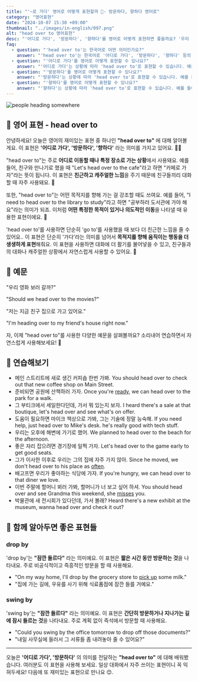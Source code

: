 ```yaml
---
title: "'~로 가다' 영어로 어떻게 표현할까 🚶- 방문하다, 향하다 영어로"
category: "영어표현"
date: "2024-10-07 15:30 +09:00"
thumbnail: "../images/in-english/097.png"
alt: "head over to 영어표현"
desc: "'어디로 가다', '방문하다', '향하다'를 영어로 어떻게 표현하면 좋을까요? '우리 영화 보러 갈까?', '저는 지금 친구 집으로 가고 있어요' 등을 영어로 표현하는 법을 배워봅시다. 다양한 예문을 통해서 연습하고 본인의 표현으로 만들어 보세요."
faq:
  - question: "'head over to'는 한국어로 어떤 의미인가요?"
    answer: "'head over to'는 한국어로 '어디로 가다', '방문하다', '향하다' 등의 의미를 가지고 있습니다. 주로 특정 장소로 이동할 때 사용되는 표현입니다."
  - question: "'어디로 가다'를 영어로 어떻게 표현할 수 있나요?"
    answer: "'어디로 가다'는 상황에 따라 'head over to'로 표현할 수 있습니다. 예를 들어, '카페로 가자'는 'Let's head over to the cafe'로 말할 수 있습니다."
  - question: "'방문하다'를 영어로 어떻게 표현할 수 있나요?"
    answer: "'방문하다'는 상황에 따라 'head over to'로 표현할 수 있습니다. 예를 들어, '친구 집을 방문하다'는 'head over to my friend's house'로 말할 수 있습니다."
  - question: "'향하다'를 영어로 어떻게 표현할 수 있나요?"
    answer: "'향하다'는 상황에 따라 'head over to'로 표현할 수 있습니다. 예를 들어, '도서관으로 향하다'는 'head over to the library'로 말할 수 있습니다."
---
```


![people heading somewhere](../images/in-english/097-1.jpeg)

## 🌟 영어 표현 - head over to

안녕하세요! 오늘은 영어의 재미있는 표현 중 하나인 **"head over to"** 에 대해 알아볼게요. 이 표현은 **'어디로 가다', '방문하다', '향하다'** 라는 의미를 가지고 있어요. 🚶‍♂️

"head over to"는 주로 **어디로 이동할 때나 특정 장소로 가는 상황**에서 사용돼요. 예를 들어, 친구와 만나기로 했을 때 "Let's head over to the cafe"라고 하면 "카페로 가자"라는 뜻이 됩니다. 이 표현은 **친근하고 캐주얼한 느낌**을 주기 때문에 친구들끼리 대화할 때 자주 사용돼요. 👫

또한, "head over to"는 어떤 목적지를 향해 가는 걸 강조할 때도 쓰여요. 예를 들어, "I need to head over to the library to study"라고 하면 "공부하러 도서관에 가야 해요"라는 의미가 되죠. 이처럼 **어떤 특정한 목적이 있거나 의도적인 이동**을 나타낼 때 유용한 표현이에요. 🎯

'head over to'를 사용하면 단순히 'go to'를 사용했을 때 보다 더 친근한 느낌을 줄 수 있어요.. 이 표현은 단순히 '가다'라는 의미를 넘어서 **목적지를 향해 움직이는 행동을 더 생생하게 표현**해줘요. 이 표현을 사용하면 대화에 더 활기를 불어넣을 수 있고, 친구들과의 대화나 캐주얼한 상황에서 자연스럽게 사용할 수 있어요. 🤗

## 📖 예문

"우리 영화 보러 갈까?"

"Should we head over to the movies?"

"저는 지금 친구 집으로 가고 있어요."

"I'm heading over to my friend's house right now."

자, 이제 "head over to"를 사용한 다양한 예문을 살펴볼까요? 소리내어 연습하면서 자연스럽게 사용해보세요! 🚀

## 💬 연습해보기

<ul data-interactive-list>
  <li data-interactive-item>
    <span data-toggler>메인 스트리트에 새로 생긴 커피숍 한번 가봐.</span>
    <span data-answer>You should head over to check out that new coffee shop on Main Street.</span>
  </li>
  <li data-interactive-item>
    <span data-toggler>준비되면 공원에 산책하러 가자.</span>
    <span data-answer>Once you're <a href="/blog/in-english/325.ready/">ready</a>, we can head over to the park for a walk.</span>
  </li>
  <li data-interactive-item>
    <span data-toggler>그 부티크에서 세일한다던데, 가서 뭐 있는지 보자.</span>
    <span data-answer>I heard there's a sale at that boutique, let's head over and see what's on offer.</span>
  </li>
  <li data-interactive-item>
    <span data-toggler>도움이 필요하면 마이크 책상으로 가봐, 그는 기술에 정말 능숙해.</span>
    <span data-answer>If you need help, just head over to Mike's desk. he's really good with tech stuff.</span>
  </li>
  <li data-interactive-item>
    <span data-toggler>우리는 오후에 해변에 가기로 했어.</span>
    <span data-answer>We planned to head over to the beach for the afternoon.</span>
  </li>
  <li data-interactive-item>
    <span data-toggler>좋은 자리 잡으려면 경기장에 일찍 가자.</span>
    <span data-answer>Let's head over to the game early to get good seats.</span>
  </li>
  <li data-interactive-item>
    <span data-toggler>그가 이사한 이후로 우리는 그의 집에 자주 가지 않아.</span>
    <span data-answer>Since he moved, we don't head over to his place as <a href="/blog/in-english/326.often/">often</a>.</span>
  </li>
  <li data-interactive-item>
    <span data-toggler>배고프면 우리가 좋아하는 식당에 가자.</span>
    <span data-answer>If you're hungry, we can head over to that diner we love.</span>
  </li>
  <li data-interactive-item>
    <span data-toggler>이번 주말에 할머니 뵈러 가봐, 할머니가 너 보고 싶어 하셔.</span>
    <span data-answer>You should head over and see Grandma this weekend, she <a href="/blog/in-english/339.miss/">misses</a> you.</span>
  </li>
  <li data-interactive-item>
    <span data-toggler>박물관에 새 전시회가 있다던데, 가서 볼래?</span>
    <span data-answer>Heard there's a new exhibit at the museum, wanna head over and check it out?</span>
  </li>
</ul>

## 🤝 함께 알아두면 좋은 표현들

### drop by

'drop by'는 **"잠깐 들르다"** 라는 의미예요. 이 표현은 **짧은 시간 동안 방문하는 것**을 나타내요. 주로 비공식적이고 즉흥적인 방문을 할 때 사용해요.

- "On my way home, I'll drop by the grocery store to [pick up](/blog/in-english/178.pick-up/) some milk."
- "집에 가는 길에, 우유를 사기 위해 식료품점에 잠깐 들를 거예요."

### swing by

'swing by'는 **"잠깐 들르다"** 라는 의미예요. 이 표현은 **간단히 방문하거나 지나가는 길에 잠시 들르는 것**을 나타내요. 주로 계획 없이 즉석에서 방문할 때 사용해요.

- "Could you swing by the office tomorrow to drop off those documents?"
- "내일 사무실에 들러서 그 서류들 좀 내려놓아 줄 수 있어요?"

---

오늘은 **'어디로 가다', '방문하다'** 의 의미를 전달하는 **"head over to"** 에 대해 배워봤습니다. 여러분도 이 표현을 사용해 보세요. 일상 대화에서 자주 쓰이는 표현이니 꼭 익혀두세요! 다음에 또 재미있는 표현으로 만나요 😊.
